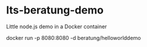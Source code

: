 # lts-beratung-demo
Little node.js demo in a Docker container

docker run -p 8080:8080 -d beratung/helloworlddemo
